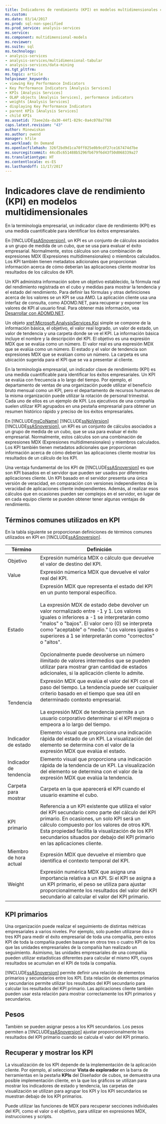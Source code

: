 ```yaml
---
title: Indicadores de rendimiento (KPI) en modelos multidimensionales clave | Documentos de Microsoft
ms.custom: 
ms.date: 03/14/2017
ms.prod: sql-non-specified
ms.prod_service: analysis-services
ms.service: 
ms.component: multidimensional-models
ms.reviewer: 
ms.suite: sql
ms.technology:
- analysis-services
- analysis-services/multidimensional-tabular
- analysis-services/data-mining
ms.tgt_pltfrm: 
ms.topic: article
helpviewer_keywords:
- viewing Key Performance Indicators
- Key Performance Indicators [Analysis Services]
- KPIs [Analysis Services]
- OLAP objects [Analysis Services], performance indicators
- weights [Analysis Services]
- displaying Key Performance Indicators
- parent KPIs [Analysis Services]
- child KPIs
ms.assetid: 73aee2da-da30-44f1-829c-0a4c078a7768
caps.latest.revision: "43"
author: Minewiskan
ms.author: owend
manager: kfile
ms.workload: On Demand
ms.openlocfilehash: 326f2bd9d1ca70ff025e0b9cdf27ce167474d7be
ms.sourcegitcommit: 44cd5c651488b5296fb679f6d43f50d068339a27
ms.translationtype: HT
ms.contentlocale: es-ES
ms.lasthandoff: 11/17/2017
---
```

# <a name="key-performance-indicators-kpis-in-multidimensional-models"></a>Indicadores clave de rendimiento (KPI) en modelos multidimensionales
  En la terminología empresarial, un indicador clave de rendimiento (KPI) es una medida cuantificable para identificar los éxitos empresariales.  
  
 En [!INCLUDE[ssASnoversion](../../includes/ssasnoversion-md.md)], un KPI es un conjunto de cálculos asociados a un grupo de medida de un cubo, que se usa para evaluar el éxito empresarial. Normalmente, estos cálculos son una combinación de expresiones MDX (Expresiones multidimensionales) o miembros calculados. Los KPI también tienen metadatos adicionales que proporcionan información acerca de cómo deberían las aplicaciones cliente mostrar los resultados de los cálculos de KPI.  
  
 Un KPI administra información sobre un objetivo establecido, la fórmula real del rendimiento registrada en el cubo y medidas para mostrar la tendencia y el estado del rendimiento. Para definir las fórmulas y otras definiciones acerca de los valores se un KPI se usa AMO. La aplicación cliente usa una interfaz de consulta, como ADOMD.NET, para recuperar y exponer los valores de KPI al usuario final. Para obtener más información, vea [Desarrollar con ADOMD.NET](../../analysis-services/multidimensional-models/adomd-net/developing-with-adomd-net.md).  
  
 Un objeto <xref:Microsoft.AnalysisServices.Kpi> simple se compone de la información básica, el objetivo, el valor real logrado, un valor de estado, un valor de tendencia y una carpeta donde se ve el KPI. La información básica incluye el nombre y la descripción del KPI. El objetivo es una expresión MDX que se evalúa como un número. El valor real es una expresión MDX que se evalúa como un número. El estado y el valor de tendencia son expresiones MDX que se evalúan como un número. La carpeta es una ubicación sugerida para el KPI que se va a presentar al cliente.  
  
 En la terminología empresarial, un indicador clave de rendimiento (KPI) es una medida cuantificable para identificar los éxitos empresariales. Un KPI se evalúa con frecuencia a lo largo del tiempo. Por ejemplo, el departamento de ventas de una organización puede utilizar el beneficio bruto mensual como un KPI, pero el departamento de recursos humanos de la misma organización puede utilizar la rotación de personal trimestral. Cada uno de ellos es un ejemplo de KPI. Los ejecutivos de una compañía suelen utilizar KPI agrupados en una pestaña empresarial para obtener un resumen histórico rápido y preciso de los éxitos empresariales.  
  
 En [!INCLUDE[msCoName](../../includes/msconame-md.md)] [!INCLUDE[ssNoVersion](../../includes/ssnoversion-md.md)] [!INCLUDE[ssASnoversion](../../includes/ssasnoversion-md.md)], un KPI es un conjunto de cálculos asociados a un grupo de medida de un cubo, que se usa para evaluar el éxito empresarial. Normalmente, estos cálculos son una combinación de expresiones MDX (Expresiones multidimensionales) y miembros calculados. Los KPI también tienen metadatos adicionales que proporcionan información acerca de cómo deberían las aplicaciones cliente mostrar los resultados de un cálculo de los KPI.  
  
 Una ventaja fundamental de los KPI de [!INCLUDE[ssASnoversion](../../includes/ssasnoversion-md.md)] es que son KPI basados en el servidor que pueden ser usados por diferentes aplicaciones cliente. Un KPI basado en el servidor presenta una única versión de veracidad, en comparación con versiones independientes de la veracidad de aplicaciones cliente independientes. Además, al realizar esos cálculos que en ocasiones pueden ser complejos en el servidor, en lugar de en cada equipo cliente se pueden obtener tener algunas ventajas de rendimiento.  
  
## <a name="common-kpi-terms"></a>Términos comunes utilizados en KPI  
 En la tabla siguiente se proporcionan definiciones de términos comunes utilizados en KPI en [!INCLUDE[ssASnoversion](../../includes/ssasnoversion-md.md)].  
  
|Término|Definición|  
|----------|----------------|  
|Objetivo|Expresión numérica MDX o cálculo que devuelve el valor de destino del KPI.|  
|Value|Expresión númerica MDX que devuelve el valor real del KPI.|  
|Estado|Expresión MDX que representa el estado del KPI en un punto temporal específico.<br /><br /> La expresión MDX de estado debe devolver un valor normalizado entre -1 y 1. Los valores iguales o inferiores a -1 se interpretarán como "malos" o "bajos". El valor cero (0) se interpreta como "aceptable" o "medio." Los valores iguales o superiores a 1 se interpretarán como "correctos" o "altos".<br /><br /> Opcionalmente puede devolverse un número ilimitado de valores intermedios que se pueden utilizar para mostrar gran cantidad de estados adicionales, si la aplicación cliente lo admite.|  
|Tendencia|Expresión MDX que evalúa el valor del KPI con el paso del tiempo. La tendencia puede ser cualquier criterio basado en el tiempo que sea útil en determinado contexto empresarial.<br /><br /> La expresión MDX de tendencia permite a un usuario corporativo determinar si el KPI mejora o empeora a lo largo del tiempo.|  
|Indicador de estado|Elemento visual que proporciona una indicación rápida del estado de un KPI. La visualización del elemento se determina con el valor de la expresión MDX que evalúa el estado.|  
|Indicador de tendencia|Elemento visual que proporciona una indicación rápida de la tendencia de un KPI. La visualización del elemento se determina con el valor de la expresión MDX que evalúa la tendencia.|  
|Carpeta para mostrar|Carpeta en la que aparecerá el KPI cuando el usuario examine el cubo.|  
|KPI primario|Referencia a un KPI existente que utiliza el valor del KPI secundario como parte del cálculo del KPI primario. En ocasiones, un solo KPI será un cálculo compuesto por los valores de otros KPI. Esta propiedad facilita la visualización de los KPI secundarios situados por debajo del KPI primario en las aplicaciones cliente.|  
|Miembro de hora actual|Expresión MDX que devuelve el miembro que identifica el contexto temporal del KPI.|  
|Weight|Expresión numérica MDX que asigna una importancia relativa a un KPI. Si el KPI se asigna a un KPI primario, el peso se utiliza para ajustar proporcionalmente los resultados del valor del KPI secundario al calcular el valor del KPI primario.|  
  
## <a name="parent-kpis"></a>KPI primarios  
 Una organización puede realizar el seguimiento de distintas métricas empresariales a varios niveles. Por ejemplo, solo pueden utilizarse dos o tres KPI para medir el éxito empresarial de toda una compañía, pero estos KPI de toda la compañía pueden basarse en otros tres o cuatro KPI de los que las unidades empresariales de la compañía han realizado un seguimiento. Asimismo, las unidades empresariales de una compañía pueden utilizar estadísticas diferentes para calcular el mismo KPI, cuyos resultados se acumulan en el KPI de toda la compañía.  
  
 [!INCLUDE[ssASnoversion](../../includes/ssasnoversion-md.md)] permite definir una relación de elementos primarios y secundarios entre los KPI. Esta relación de elementos primarios y secundarios permite utilizar los resultados del KPI secundario para calcular los resultados del KPI primario. Las aplicaciones cliente también pueden usar esta relación para mostrar correctamente los KPI primarios y secundarios.  
  
## <a name="weights"></a>Pesos  
 También se pueden asignar pesos a los KPI secundarios. Los pesos permiten a [!INCLUDE[ssASnoversion](../../includes/ssasnoversion-md.md)] ajustar proporcionalmente los resultados del KPI primario cuando se calcula el valor del KPI primario.  
  
## <a name="retrieving-and-displaying-kpis"></a>Recuperar y mostrar los KPI  
 La visualización de los KPI depende de la implementación de la aplicación cliente. Por ejemplo, al seleccionar **Vista de explorador** en la barra de herramientas en la pestaña **KPIs** del Diseñador de cubos, se demuestra una posible implementación cliente, en la que los gráficos se utilizan para mostrar los indicadores de estado y tendencia, las carpetas de visualización se utilizan para agrupar los KPI y los KPI secundarios se muestran debajo de los KPI primarios.  
  
 Puede utilizar las funciones de MDX para recuperar secciones individuales del KPI, como el valor o el objetivo, para utilizar en expresiones MDX, instrucciones y scripts.  
  
  
